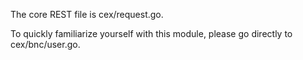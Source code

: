 The core REST file is cex/request.go.

To quickly familiarize yourself with this module, please go directly to cex/bnc/user.go.
